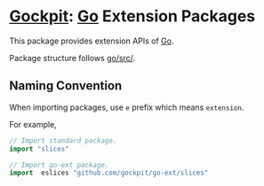 # [Gockpit](https://github.com/gockpit): [Go](https://github.com/golang/go) Extension Packages

This package provides extension APIs of [Go](https://github.com/golang/go).

Package structure follows [go/src/](https://github.com/golang/go/tree/master/src).

## Naming Convention

When importing packages, use `e` prefix which means `extension`.

For example,

```go
// Import standard package.
import "slices"

// Import go-ext package.
import  eslices "github.com/gockpit/go-ext/slices"
```
